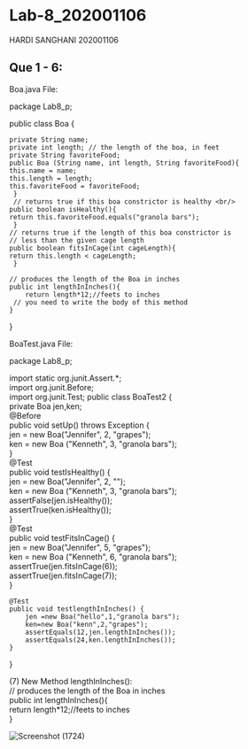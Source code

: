 # Lab-8_202001106

HARDI SANGHANI
202001106

## Que 1 - 6:

Boa.java File: <br/>

package Lab8_p; 

public class Boa { 

	private String name; 
	private int length; // the length of the boa, in feet 
	private String favoriteFood; 
	public Boa (String name, int length, String favoriteFood){ 
	this.name = name; 
	this.length = length; 
	this.favoriteFood = favoriteFood; 
	 } 
	 // returns true if this boa constrictor is healthy <br/>
	public boolean isHealthy(){
	return this.favoriteFood.equals("granola bars");
	 }
	// returns true if the length of this boa constrictor is
	// less than the given cage length
	public boolean fitsInCage(int cageLength){
	return this.length < cageLength;
	 }
	
	// produces the length of the Boa in inches
	public int lengthInInches(){
		return length*12;//feets to inches
	 // you need to write the body of this method
	}
}

BoaTest.java File: <br/>

package Lab8_p;

import static org.junit.Assert.*;  
import org.junit.Before;  
import org.junit.Test;
public class BoaTest2 {	  
	private Boa jen,ken;    
	@Before  
	public void setUp() throws Exception {  
		jen = new Boa("Jennifer", 2, "grapes");  
		ken = new Boa ("Kenneth", 3, "granola bars");  
	}  
	@Test  
 	public void testIsHealthy() {  
		jen = new Boa("Jennifer", 2, "");  
		ken = new Boa ("Kenneth", 3, "granola bars");   
		assertFalse(jen.isHealthy());  
		assertTrue(ken.isHealthy());  
	}  
	@Test  
	public void testFitsInCage() {  
		jen = new Boa("Jennifer", 5, "grapes");  
		ken = new Boa ("Kenneth", 6, "granola bars");  
		assertTrue(jen.fitsInCage(6));  
		assertTrue(jen.fitsInCage(7));  
	}  
	
	@Test  
	public void testlengthInInches() {  
		jen =new Boa("hello",1,"granola bars");  
		ken=new Boa("kenn",2,"grapes");  
		assertEquals(12,jen.lengthInInches());  
		assertEquals(24,ken.lengthInInches());  
	}  
}  

(7) New Method lengthInInches():  
// produces the length of the Boa in inches  
	public int lengthInInches(){  
		return length*12;//feets to inches  
	}  
  
![Screenshot (1724)](https://user-images.githubusercontent.com/123552037/233049896-9b7438ce-18df-4f7b-bce0-637dd9b72afc.png)
